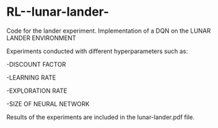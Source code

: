 # RL--lunar-lander-
Code for the lander experiment.
Implementation of a DQN on the LUNAR LANDER ENVIRONMENT 

Experiments conducted with different hyperparameters such as:

-DISCOUNT FACTOR

-LEARNING RATE

-EXPLORATION RATE

-SIZE OF NEURAL NETWORK

Results of the experiments are included in the lunar-lander.pdf file.
